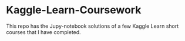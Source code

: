 # Kaggle-Learn-Coursework
This repo has the Jupy-notebook solutions of a few Kaggle Learn short courses that I have completed.
